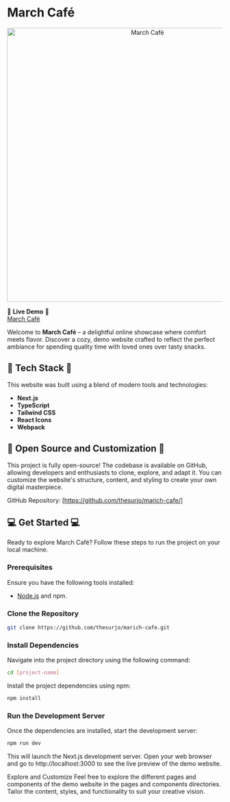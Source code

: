 # March Café

<p align="center">
  <img src="https://i.imgur.com/IX2BU93.png" height="auto" width="640" title="March Café">
</p>

🌟 **Live Demo** 🌟  
[March Café](https://marich-cafe.netlify.app/)

Welcome to **March Café** – a delightful online showcase where comfort meets flavor. Discover a cozy, demo website crafted to reflect the perfect ambiance for spending quality time with loved ones over tasty snacks.

## 🚀 Tech Stack 🚀
This website was built using a blend of modern tools and technologies:
- **Next.js**
- **TypeScript**
- **Tailwind CSS**
- **React Icons**
- **Webpack**

## 🔑 Open Source and Customization 🔑
This project is fully open-source! The codebase is available on GitHub, allowing developers and enthusiasts to clone, explore, and adapt it. You can customize the website's structure, content, and styling to create your own digital masterpiece.

GitHub Repository: [https://github.com/thesurjo/marich-cafe/]

## 💻 Get Started 💻
Ready to explore March Café? Follow these steps to run the project on your local machine.

### Prerequisites
Ensure you have the following tools installed:
- [Node.js](https://nodejs.org/en) and npm.

     
### Clone the Repository
```bash
git clone https://github.com/thesurjo/marich-cafe.git
```

### Install Dependencies
Navigate into the project directory using the following command:
```bash
cd [project-name]
```
Install the project dependencies using npm:
```bash
npm install
```

### Run the Development Server
Once the dependencies are installed, start the development server:
```bash
npm run dev
```
This will launch the Next.js development server. Open your web browser and go to http://localhost:3000 to see the live preview of the demo website.

Explore and Customize
Feel free to explore the different pages and components of the demo website in the pages and components directories. Tailor the content, styles, and functionality to suit your creative vision.
